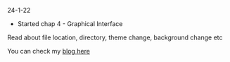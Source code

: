 24-1-22
* Started chap 4 - Graphical Interface

Read about file location, directory, theme change, background change etc

You can check my [blog here](https://climoiselle.wordpress.com/2022/01/26/hana-hana-graphical-interface/)